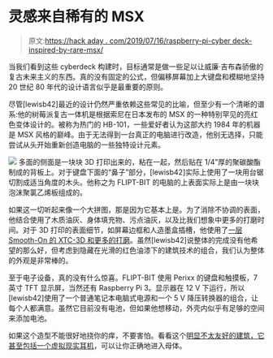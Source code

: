 # 灵感来自稀有的 MSX

> 原文:[https://hack aday . com/2019/07/16/raspberry-pi-cyber deck-inspired-by-rare-msx/](https://hackaday.com/2019/07/16/raspberry-pi-cyberdeck-inspired-by-rare-msx/)

当我们看到这些 cyberdeck 构建时，目标通常是做一些足以让威廉·吉布森骄傲的复古未来主义的东西。真的没有固定的公式，但偏移屏幕加上大键盘和模糊地坚持 20 世纪 80 年代的设计语言似乎是最重要的原则。

尽管[lewisb42]最近的设计仍然严重依赖这些常见的比喻，但至少有一个清晰的谱系:他的树莓派复古一体机是根据索尼在日本发布的 MSX 的一种特别罕见的亮红色变体设计的。被称为热门的 HB-101，一些爱好者认为这部大约 1984 年的机器是 MSX 风格的巅峰。由于无法得到一台真正的电脑进行改造，他别无选择，只能尝试从头开始重新创造电脑的一些独特设计元素。

[![](../Images/0fe4586e137cf2cf5944aa743eda9648.png)](https://hackaday.com/wp-content/uploads/2019/07/msxpi_detail.jpg) 多面的侧面是一块块 3D 打印出来的，粘在一起，然后贴在 1/4”厚的聚碳酸酯制成的背板上。对于键盘下面的“鼻子”部分，[lewisb42]实际上使用了一块用台锯切割成适当角度的木头。他称之为 FLIPT-BIT 的电脑的上表面实际上是由一块块泡沫聚氯乙烯板组成的。

如果这一切听起来像一个大拼图，那是因为它基本上是。为了消除不协调的表面，他结合使用了木质油灰、身体填充物、污点油灰，以及比我们想象中更多的打磨时间。对于 3D 打印的表面细节，如屏幕边框和人造墨盒插槽，他使用了[一层 Smooth-On 的 XTC-3D 和更多的打磨](https://hackaday.com/2017/11/15/visual-3d-print-finishing-guide/)。虽然[lewisb42]说整体的完成没有他希望的那么好，但考虑到隐藏在光滑的红色油漆下的建筑技术的组合，我们认为整体的外观是非常棒的。

至于电子设备，真的没有什么惊喜。FLIPT-BIT 使用 Perixx 的键盘和触摸板，7 英寸 TFT 显示屏，当然还有 Raspberry Pi 3。显示器在 12 V 下运行，所以[lewisb42]使用了一个普通笔记本电脑式电源和一个 5 V 降压转换器的组合，让每个人都满意。虽然它目前没有电池，但如果他想移动，外壳内似乎有足够的空间来添加电池。

如果这个造型不能很好地挠你的痒，不要害怕。看看这个[明显不太友好的建筑，它甚至包括一个虚拟现实耳机](https://hackaday.com/2018/07/28/a-mobile-computer-to-make-william-gibson-jealous/)，可以让你正确地进入母体。